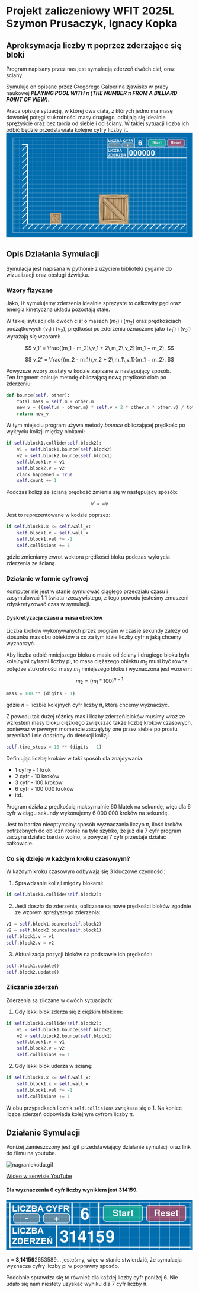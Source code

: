 # Projekt zaliczeniowy WFIT 2025L <br /> Szymon Prusaczyk, Ignacy Kopka


## Aproksymacja liczby π poprzez zderzające się bloki

Program napisany przez nas jest symulacją zderzeń dwóch ciał, oraz ściany.<br />

Symuluje on opisane
przez Gregorego Galperina zjawisko w pracy naukowej **_PLAYING POOL WITH π
(THE NUMBER π FROM
A BILLIARD POINT OF VIEW)_**. <br />

Praca opisuje sytuację, w której dwa ciała, z których jedno ma masę dowonlej potęgi stukrotności masy drugiego,
odbijają się idealnie sprężyście oraz bez tarcia od siebie i od ściany. W takiej sytuacji liczba ich odbić będzie
przedstawiała kolejne cyfry liczby π.
![img.png](readmeData/img.png)

## Opis Działania Symulacji

Symulacja jest napisana w pythonie z użyciem biblioteki pygame do wizualizacji oraz obsługi dźwięku.


### Wzory fizyczne
Jako, iż symulujemy zderzenia idealnie sprężyste to całkowity pęd oraz energia kinetyczna układu pozostają stałe.

W takiej sytuacji dla dwóch ciał o masach \($m_1$\) i \($m_2$\) oraz prędkościach początkowych \($v_1$\) i \($v_2$\), prędkości po zderzeniu oznaczone jako \($v_1'$\) i \($v_2'$\) wyrażają się wzorami:

$$
v_1' = \frac{(m_1 - m_2)\,v_1 + 2\,m_2\,v_2}{m_1 + m_2},
$$

$$
v_2' = \frac{(m_2 - m_1)\,v_2 + 2\,m_1\,v_1}{m_1 + m_2}.
$$

Powyższe wzory zostały w kodzie zapisane w następujący sposób. <br />
Ten fragment opisuje metodę obliczającą nową prędkość ciała po zderzeniu:
```python
def bounce(self, other):
    total_mass = self.m + other.m
    new_v = ((self.m - other.m) * self.v + 2 * other.m * other.v) / total_mass
    return new_v
```
W tym miejsciu program używa metody _bounce_ obliczającej prędkość po wykryciu kolizji między blokami:
```python
if self.block1.collide(self.block2):
    v1 = self.block1.bounce(self.block2)
    v2 = self.block2.bounce(self.block1)
    self.block1.v = v1
    self.block2.v = v2
    clack_happened = True
    self.count += 1

```

Podczas kolizji ze ścianą prędkość zmienia się w następujący sposób:

$$
v'=-v
$$

Jest to reprezentowane w kodzie poprzez:
```python
if self.block1.x <= self.wall_x:
    self.block1.x = self.wall_x
    self.block1.vel *= -1
    self.collisions += 1
```
gdzie zmieniamy zwrot wektora prędkości bloku podczas wykrycia zderzenia ze ścianą.


### Działanie w formie cyfrowej

Komputer nie jest w stanie symulować ciągłego przedziału czasu i zasymulować 1:1 świata rzeczywistego,
z tego powodu jesteśmy zmuszeni zdyskretyzować czas w symulacji.

#### Dyskretyzacja czasu a masa obiektów
Liczba kroków wykonywanych przez program w czasie sekundy zależy od stosunku mas obu obiektów a co za tym idzie
liczby cyfr π jaką chcemy wyznaczyć.

Aby liczba odbić mniejszego bloku o masie od ściany i drugiego bloku była kolejnymi cyframi liczby pi, to masa
cięższego obiektu  $m_2$ musi być równa potędze stukrotności masy  $m_1$ mniejszego bloku i wyznaczona jest wzorem:
$$
m_2 = (m_1 * 100)^{n-1}
$$
```python
mass = 100 ** (digits - 1)
```
 gdzie $n$ = liczbie kolejnych cyfr liczby π, którą chcemy wyznaczyć.

Z powodu tak dużej różnicy mas i liczby zderzeń bloków musimy wraz ze wzrostem masy bloku ciężkiego zwiększać także
liczbę kroków czasowych, ponieważ w pewnym momencie zaczęłyby one przez siebie po prostu przenikać i nie doszłoby do
detekcji kolizji.

```python
self.time_steps = 10 ** (digits - 1)
```
Definiując liczbę kroków w taki sposób dla znajdywania:
* 1 cyfry - 1 krok
* 2 cyfr - 10 kroków
* 3 cyfr - 100 kroków
* 6 cyfr - 100 000 kroków
* itd.

Program działa z prędkością maksymalnie 60 klatek na sekundę, więc dla 6 cyfr w ciągu sekundy wykonujemy 6 000 000 kroków
na sekundę.

Jest to bardzo nieoptymalny sposób wyznaczania liczyb π, ilość kroków potrzebnych do obliczń rośnie na tyle szybko, że już dla 7 cyfr program zaczyna działać bardzo wolno,
a powyżej 7 cyfr przestaje działać całkowicie.


### Co się dzieje w każdym kroku czasowym?

W każdym kroku czasowym odbywają się 3 kluczowe czynności:

1. Sprawdzanie kolizji między blokami:

```python
if self.block1.collide(self.block2):
```


2. Jeśli doszło do zderzenia, obliczane są nowe prędkości bloków zgodnie ze wzorem sprężystego zderzenia:

```python
v1 = self.block1.bounce(self.block2)
v2 = self.block2.bounce(self.block1)
self.block1.v = v1
self.block2.v = v2
```


3. Aktualizacja pozycji bloków na podstawie ich prędkości:

    
```python
self.block1.update()
self.block2.update()
```



### Zliczanie zderzeń

Zderzenia są zliczane w dwóch sytuacjach:

1. Gdy lekki blok zderza się z ciężkim blokiem:

```python
if self.block1.collide(self.block2):
    v1 = self.block1.bounce(self.block2)
    v2 = self.block2.bounce(self.block1)
    self.block1.v = v1
    self.block2.v = v2
    self.collisions += 1
```

2. Gdy lekki blok uderza w ścianę:

```python
if self.block1.x <= self.wall_x:
    self.block1.x = self.wall_x
    self.block1.vel *= -1
    self.collisions += 1
```

W obu przypadkach licznik `self.collisions` zwiększa się o 1.
Na koniec liczba zderzeń odpowiada kolejnym cyfrom liczby π.


## Działanie Symulacji

Poniżej zamieszczony jest .gif przedstawiający działanie symulacji oraz link do filmu na youtube.


![nagraniekodu.gif](readmeData/nagraniekodu.gif)

[Wideo w serwisie YouTube](https://youtu.be/gTFYmqfvw9Y)

#### Dla wyznaczenia 6 cyfr liczby wynikiem jest 314159.

![img.png](readmeData/img2.png)

π = **3,14159**2653589... jesteśmy, więc w stanie stwierdzić, że symulacja wyznacza cyfry liczby pi w poprawny sposób.

Podobnie sprawdza się to również dla każdej liczby cyfr poniżej 6. Nie udało się nam niestety uzyskać wyniku dla 7 cyfr liczby π.




